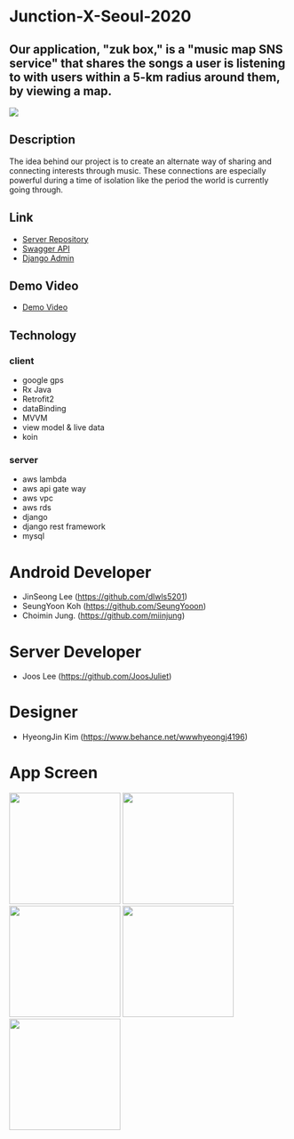 # Junction-X-Seoul-2020

## Our application, "zuk box,"  is a "music map SNS service" that shares the songs a user is listening to with users within a 5-km radius around them, by viewing a map.

![](zukbox.gif)

## Description
The idea behind our project is to create an alternate way of sharing and connecting interests through music. These connections are especially powerful during a time of isolation like the period the world is currently going through. 

## Link
- [Server Repository](https://github.com/JoosJuliet/Junction-X-Seoul-2020/tree/master)
- [Swagger API](https://nd03h1ctuj.execute-api.ap-northeast-2.amazonaws.com/prod/swagger/)
- [Django Admin](https://21sx5ch894.execute-api.ap-northeast-2.amazonaws.com/prod/admin/login/?next=/prod/admin/)

## Demo Video
- [Demo Video](https://www.youtube.com/watch?v=PGJOvwUSjnQ&feature=youtu.be)

## Technology

### client
- google gps
- Rx Java
- Retrofit2
- dataBinding
- MVVM
- view model & live data
- koin

### server
- aws lambda
- aws api gate way
- aws vpc
- aws rds
- django
- django rest framework
- mysql

# Android Developer
- JinSeong Lee  (https://github.com/dlwls5201)
- SeungYoon Koh (https://github.com/SeungYooon)
- Choimin Jung. (https://github.com/miinjung)

# Server Developer
- Joos Lee (https://github.com/JoosJuliet)

# Designer
- HyeongJin Kim (https://www.behance.net/wwwhyeongj4196)

# App Screen 

<img src="https://user-images.githubusercontent.com/40010002/95671096-e5690b80-0bcd-11eb-8026-63a71d24b088.png" width="200">

<img src="https://user-images.githubusercontent.com/40010002/95671099-ee59dd00-0bcd-11eb-954c-5469b9f87d03.png" width="200">

<img src="https://user-images.githubusercontent.com/40010002/95671100-f023a080-0bcd-11eb-9d43-a54f6b5abded.png" width="200">

<img src="https://user-images.githubusercontent.com/40010002/95671102-f154cd80-0bcd-11eb-8d40-d7b4e0a6956e.png" width="200">

<img src="https://user-images.githubusercontent.com/40010002/95671103-f285fa80-0bcd-11eb-8587-aca2868d1539.png" width="200">
